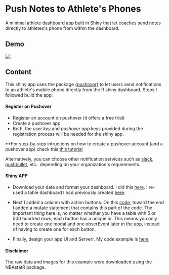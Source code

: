 # Push Notes to Athlete's Phones
A minimal athlete dashboard app built in Shiny that let coaches send notes directly to athletes's phone from within the dashboard.

## Demo

![](push00.gif)

## Content
This shiny app uses the package [{pushover}](https://cran.r-project.org/web/packages/pushoverr/pushoverr.pdf) to let users send notifications to an athlete's mobile phone directly from the R shiny dashboard. Steps I followed build the app:

#### Register on Pushover

* Register an account on pushover (it offers a free trial)
* Create a pushover app
* Both, the *user key* and *pushover app* keys provided during the registration process will be needed for the shiny app.

**For step-by-step intructions on how to create a pushover account (and a pushover app) check this [this tutorial](https://github.com/briandconnelly/pushoverr)

Alternatively, you can choose other notification services such as [slack](https://github.com/hrbrmstr/slackr), [pushbullet](https://cran.r-project.org/web/packages/RPushbullet/index.html), etc.. depending on your organization's requirements.

#### Shiny APP

* Download your data and format your dashboard. I did this [here](https://github.com/josedv82/Push_Notes_to_Athlete/blob/master/data.R). I re-used a table dashboard I had previously created [here](https://github.com/josedv82/graphicalDT). 

* Next I added a column with action buttons. On this [code](https://github.com/josedv82/Push_Notes_to_Athlete/blob/master/data.R), toward the end I added a mutate statement that contains this part of the code. The important thing here is, no matter whether you have a table with 5 or 500 hundred rows, each button has a unique id. This means you only need to create one modal and one obserEvent later in the app, instead of having to create one for each button.

* Finally, design your app UI and Serverr. My code example is [here](https://github.com/josedv82/Push_Notes_to_Athlete/blob/master/app.R)

#### Disclaimer

The raw data and images for this example were downloaded using the NBAstatR package.

